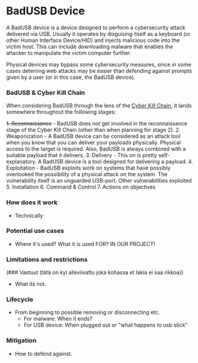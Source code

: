 # BadUSB Device

A BadUSB device is a device designed to perform a cybersecurity attack delivered via USB. Usually it operates by disguising itself as a keyboard (or other Human Interface Device/HID) and injects malicious code into the victim host. This can include downloading malware that enables the attacker to manipulate the victim computer further.

Physical devices may bypass some cybersecurity measures, since in some cases deterring web attacks may be easier than defending against prompts given by a user (or in this case, the BadUSB device).

### BadUSB & Cyber Kill Chain
When considering BadUSB through the lens of the [Cyber Kill Chain](https://www.lockheedmartin.com/en-us/capabilities/cyber/cyber-kill-chain.html), it lands somewhere throughout the following stages:

  ~~1. Reconnaissance~~ - BadUSB does not get involved in the reconnaissance stage of the Cyber Kill Chain (other than when planning for stage 2).
  2. Weaponization - A BadUSB device can be considered as an attack tool when you know that you can deliver your payloads physically. Physical access to the target is required. Also, BadUSB is always combined with a suitable payload that it delivers.
  3. Delivery - This on is pretty self-explanatory. A BadUSB device is a tool designed for delivering a payload.
  4. Exploitation - BadUSB exploits work on systems that have possibly overlooked the possibility of a physical attack on the system. The vulnerability itself is an unguarded USB-port. Other vulnerabilities exploited 
  5. Installation
  6. Command & Control
  7. Actions on objectives

### How does it work
- Technically

### Potential use cases
- Where it's used? What it is used FOR? IN OUR PROJECT!

### Limitations and restrictions 
(### Vastuut (tätä on kyl alleviivattu joka kohassa et lakia ei saa rikkoa)) 
- What its not.

### Lifecycle
- From beginning to possible removing or disconnecting etc.
	- For malware: When it ends?
	- For USB device: When plugged out or "what happens to usb stick"

### Mitigation 
- How to defend against.

